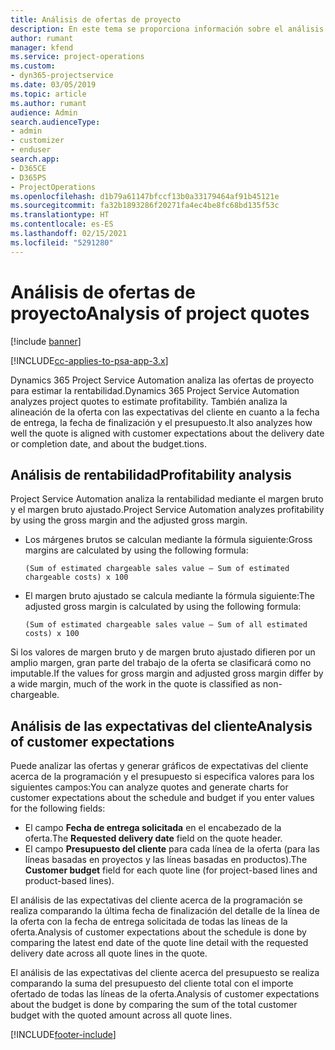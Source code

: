 ```yaml
---
title: Análisis de ofertas de proyecto
description: En este tema se proporciona información sobre el análisis de ofertas de proyecto.
author: rumant
manager: kfend
ms.service: project-operations
ms.custom:
- dyn365-projectservice
ms.date: 03/05/2019
ms.topic: article
ms.author: rumant
audience: Admin
search.audienceType:
- admin
- customizer
- enduser
search.app:
- D365CE
- D365PS
- ProjectOperations
ms.openlocfilehash: d1b79a61147bfccf13b0a33179464af91b45121e
ms.sourcegitcommit: fa32b1893286f20271fa4ec4be8fc68bd135f53c
ms.translationtype: HT
ms.contentlocale: es-ES
ms.lasthandoff: 02/15/2021
ms.locfileid: "5291280"
---
```

# <a name="analysis-of-project-quotes"></a><span data-ttu-id="10c8b-103">Análisis de ofertas de proyecto</span><span class="sxs-lookup"><span data-stu-id="10c8b-103">Analysis of project quotes</span></span>

[!include [banner](../includes/psa-now-project-operations.md)]

[!INCLUDE[cc-applies-to-psa-app-3.x](../includes/cc-applies-to-psa-app-3x.md)]

<span data-ttu-id="10c8b-104">Dynamics 365 Project Service Automation analiza las ofertas de proyecto para estimar la rentabilidad.</span><span class="sxs-lookup"><span data-stu-id="10c8b-104">Dynamics 365 Project Service Automation analyzes project quotes to estimate profitability.</span></span> <span data-ttu-id="10c8b-105">También analiza la alineación de la oferta con las expectativas del cliente en cuanto a la fecha de entrega, la fecha de finalización y el presupuesto.</span><span class="sxs-lookup"><span data-stu-id="10c8b-105">It also analyzes how well the quote is aligned with customer expectations about the delivery date or completion date, and about the budget.tions.</span></span>

## <a name="profitability-analysis"></a><span data-ttu-id="10c8b-106">Análisis de rentabilidad</span><span class="sxs-lookup"><span data-stu-id="10c8b-106">Profitability analysis</span></span>

<span data-ttu-id="10c8b-107">Project Service Automation analiza la rentabilidad mediante el margen bruto y el margen bruto ajustado.</span><span class="sxs-lookup"><span data-stu-id="10c8b-107">Project Service Automation analyzes profitability by using the gross margin and the adjusted gross margin.</span></span>

- <span data-ttu-id="10c8b-108">Los márgenes brutos se calculan mediante la fórmula siguiente:</span><span class="sxs-lookup"><span data-stu-id="10c8b-108">Gross margins are calculated by using the following formula:</span></span>

  `
    (Sum of estimated chargeable sales value – Sum of estimated chargeable costs) x 100
  `
- <span data-ttu-id="10c8b-109">El margen bruto ajustado se calcula mediante la fórmula siguiente:</span><span class="sxs-lookup"><span data-stu-id="10c8b-109">The adjusted gross margin is calculated by using the following formula:</span></span>

  `
    (Sum of estimated chargeable sales value – Sum of all estimated costs) x 100
  `

<span data-ttu-id="10c8b-110">Si los valores de margen bruto y de margen bruto ajustado difieren por un amplio margen, gran parte del trabajo de la oferta se clasificará como no imputable.</span><span class="sxs-lookup"><span data-stu-id="10c8b-110">If the values for gross margin and adjusted gross margin differ by a wide margin, much of the work in the quote is classified as non-chargeable.</span></span>

## <a name="analysis-of-customer-expectations"></a><span data-ttu-id="10c8b-111">Análisis de las expectativas del cliente</span><span class="sxs-lookup"><span data-stu-id="10c8b-111">Analysis of customer expectations</span></span>

<span data-ttu-id="10c8b-112">Puede analizar las ofertas y generar gráficos de expectativas del cliente acerca de la programación y el presupuesto si especifica valores para los siguientes campos:</span><span class="sxs-lookup"><span data-stu-id="10c8b-112">You can analyze quotes and generate charts for customer expectations about the schedule and budget if you enter values for the following fields:</span></span>

- <span data-ttu-id="10c8b-113">El campo **Fecha de entrega solicitada** en el encabezado de la oferta.</span><span class="sxs-lookup"><span data-stu-id="10c8b-113">The **Requested delivery date** field on the quote header.</span></span>
- <span data-ttu-id="10c8b-114">El campo **Presupuesto del cliente** para cada línea de la oferta (para las líneas basadas en proyectos y las líneas basadas en productos).</span><span class="sxs-lookup"><span data-stu-id="10c8b-114">The **Customer budget** field for each quote line (for project-based lines and product-based lines).</span></span>

<span data-ttu-id="10c8b-115">El análisis de las expectativas del cliente acerca de la programación se realiza comparando la última fecha de finalización del detalle de la línea de la oferta con la fecha de entrega solicitada de todas las líneas de la oferta.</span><span class="sxs-lookup"><span data-stu-id="10c8b-115">Analysis of customer expectations about the schedule is done by comparing the latest end date of the quote line detail with the requested delivery date across all quote lines in the quote.</span></span>

<span data-ttu-id="10c8b-116">El análisis de las expectativas del cliente acerca del presupuesto se realiza comparando la suma del presupuesto del cliente total con el importe ofertado de todas las líneas de la oferta.</span><span class="sxs-lookup"><span data-stu-id="10c8b-116">Analysis of customer expectations about the budget is done by comparing the sum of the total customer budget with the quoted amount across all quote lines.</span></span>


[!INCLUDE[footer-include](../includes/footer-banner.md)]